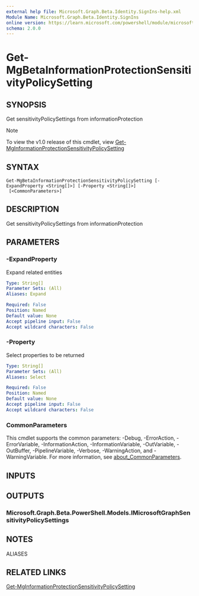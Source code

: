 ```yaml
---
external help file: Microsoft.Graph.Beta.Identity.SignIns-help.xml
Module Name: Microsoft.Graph.Beta.Identity.SignIns
online version: https://learn.microsoft.com/powershell/module/microsoft.graph.beta.identity.signins/get-mgbetainformationprotectionsensitivitypolicysetting
schema: 2.0.0
---
```


# Get-MgBetaInformationProtectionSensitivityPolicySetting

## SYNOPSIS
Get sensitivityPolicySettings from informationProtection

> [!NOTE]
> To view the v1.0 release of this cmdlet, view [Get-MgInformationProtectionSensitivityPolicySetting](/powershell/module/Microsoft.Graph.Identity.SignIns/Get-MgInformationProtectionSensitivityPolicySetting?view=graph-powershell-v1.0)

## SYNTAX

```
Get-MgBetaInformationProtectionSensitivityPolicySetting [-ExpandProperty <String[]>] [-Property <String[]>]
 [<CommonParameters>]
```

## DESCRIPTION
Get sensitivityPolicySettings from informationProtection

## PARAMETERS

### -ExpandProperty
Expand related entities

```yaml
Type: String[]
Parameter Sets: (All)
Aliases: Expand

Required: False
Position: Named
Default value: None
Accept pipeline input: False
Accept wildcard characters: False
```

### -Property
Select properties to be returned

```yaml
Type: String[]
Parameter Sets: (All)
Aliases: Select

Required: False
Position: Named
Default value: None
Accept pipeline input: False
Accept wildcard characters: False
```

### CommonParameters
This cmdlet supports the common parameters: -Debug, -ErrorAction, -ErrorVariable, -InformationAction, -InformationVariable, -OutVariable, -OutBuffer, -PipelineVariable, -Verbose, -WarningAction, and -WarningVariable. For more information, see [about_CommonParameters](http://go.microsoft.com/fwlink/?LinkID=113216).

## INPUTS

## OUTPUTS

### Microsoft.Graph.Beta.PowerShell.Models.IMicrosoftGraphSensitivityPolicySettings
## NOTES

ALIASES

## RELATED LINKS
[Get-MgInformationProtectionSensitivityPolicySetting](/powershell/module/Microsoft.Graph.Identity.SignIns/Get-MgInformationProtectionSensitivityPolicySetting?view=graph-powershell-v1.0)

